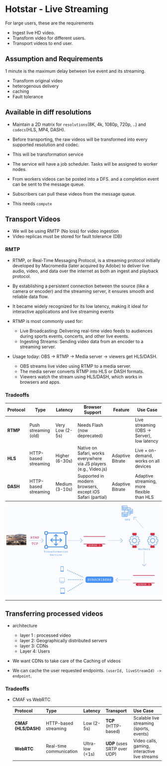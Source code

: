 # Hotstar - Live Streaming

For large users, these are the requirements
- Ingest live HD video.
- Transform video for different users.
- Transport videos to end user.

## Assumption and Requirements

1 minute is the maximum delay between live event and its streaming.
- Transform original video
- heterogenous delivery
- caching
- Fault tolerance

## Available in diff resolutions

- Maintain a 2D matrix for `resolutions`(8K, 4k, 1080p, 720p, ..) and `codecs`(HLS, MP4, DASH).
- Before transporting, the raw videos will be transformed into every supported resolution and codec.
- This will be transformation service
- The service will have a job scheduler. Tasks will be assigned to worker nodes.
- From workers videos can be posted into a DFS. and a completion event can be sent to the message queue. 
- Subscribers can pull these videos from the message queue.

- This needs `compute`

## Transport Videos

- We will be using RMTP (No loss) for video ingestion
- Video replicas must be stored for fault tolerance (DB)

### RMTP
- RTMP, or Real-Time Messaging Protocol, is a streaming protocol initially developed by Macromedia (later acquired by Adobe) to deliver live audio, video, and data over the internet as both an ingest and playback protocol.
-  By establishing a persistent connection between the source (like a camera or encoder) and the streaming server, it ensures smooth and reliable data flow. 
-  It became widely recognized for its low latency, making it ideal for interactive applications and live streaming events


- RTMP is most commonly used for: 

  - Live Broadcasting: Delivering real-time video feeds to audiences during sports events, concerts, and other live events. 
  - Ingesting Streams: Sending video data from an encoder to a streaming server.
  
- Usage today: OBS → RTMP → Media server → viewers get HLS/DASH.
  - OBS streams live video using RTMP to a media server.
  - The media server converts RTMP into HLS or DASH formats.
  - Viewers watch the stream using HLS/DASH, which works in browsers and apps.




### Tradeoffs
| Protocol | Type                 | Latency         | Browser Support      |                                         Feature    | Use Case                                   |
| -------- | -------------------- | --------------- | ------------------------------------------------------------------ | ----- | ------------------------------------------ |
| **RTMP** | Push streaming (old) | Very Low (2-5s) | Needs Flash (now deprecated)   |                                     | Live streaming (OBS → Server), low latency |
| **HLS**  | HTTP-based streaming | Higher (6-30s)  | Native on Safari, works everywhere via JS players (e.g., Video.js) | Adaptive Bitrate| Live + on-demand, works on all devices     |
| **DASH** | HTTP-based streaming | Medium (3-10s)  | Supported in modern browsers, except iOS Safari (partial)   |   Adaptive Bitrate    | Adaptive streaming, more flexible than HLS |


![Alt text](./../../diagrams/hotstar-1.png)

---

## Transferring processed videos

- architecture
  - layer 1 : processed video
  - layer 2: Geographically distributed servers
  - layer 3: CDNs
  - Layer 4: Users


- We want CDNs to take care of the Caching of videos
- We can cache the user requested endpoints. `(userId, liveStreamId) -> endpoint`.


### Tradeoffs

- CMAF vs WebRTC
  
    | Protocol   | Type                    | Latency         | Transport                    | Use Case                                      |
    | ---------- | ----------------------- | --------------- | ---------------------------- | --------------------------------------------- |
    | **CMAF (HLS/DASH)**   | HTTP-based streaming    | Low (2-5s)      | **TCP** (HTTP-based)         | Scalable live streaming (sports, events)      |
    | **WebRTC** | Real-time communication | Ultra-low (<1s) | **UDP** (uses SRTP over UDP) | Video calls, gaming, interactive live streams |
